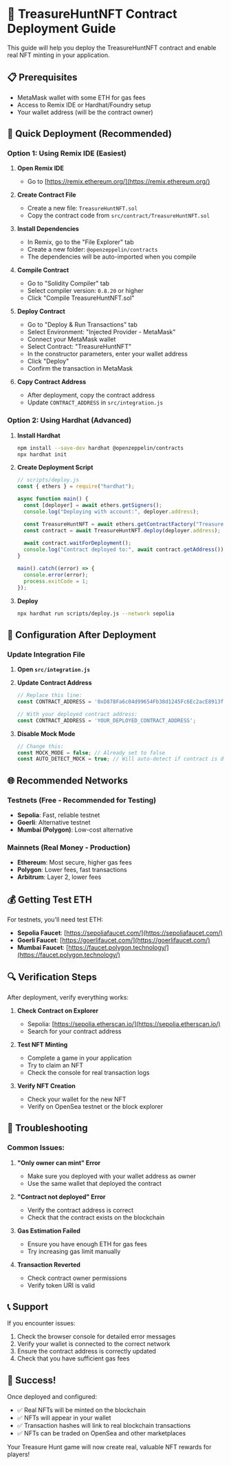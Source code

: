 # 🚀 TreasureHuntNFT Contract Deployment Guide

This guide will help you deploy the TreasureHuntNFT contract and enable real NFT minting in your application.

## 📋 Prerequisites

- MetaMask wallet with some ETH for gas fees
- Access to Remix IDE or Hardhat/Foundry setup
- Your wallet address (will be the contract owner)

## 🎯 Quick Deployment (Recommended)

### Option 1: Using Remix IDE (Easiest)

1. **Open Remix IDE**
   - Go to [https://remix.ethereum.org/](https://remix.ethereum.org/)

2. **Create Contract File**
   - Create a new file: `TreasureHuntNFT.sol`
   - Copy the contract code from `src/contract/TreasureHuntNFT.sol`

3. **Install Dependencies**
   - In Remix, go to the "File Explorer" tab
   - Create a new folder: `@openzeppelin/contracts`
   - The dependencies will be auto-imported when you compile

4. **Compile Contract**
   - Go to "Solidity Compiler" tab
   - Select compiler version: `0.8.20` or higher
   - Click "Compile TreasureHuntNFT.sol"

5. **Deploy Contract**
   - Go to "Deploy & Run Transactions" tab
   - Select Environment: "Injected Provider - MetaMask"
   - Connect your MetaMask wallet
   - Select Contract: "TreasureHuntNFT"
   - In the constructor parameters, enter your wallet address
   - Click "Deploy"
   - Confirm the transaction in MetaMask

6. **Copy Contract Address**
   - After deployment, copy the contract address
   - Update `CONTRACT_ADDRESS` in `src/integration.js`

### Option 2: Using Hardhat (Advanced)

1. **Install Hardhat**
   ```bash
   npm install --save-dev hardhat @openzeppelin/contracts
   npx hardhat init
   ```

2. **Create Deployment Script**
   ```javascript
   // scripts/deploy.js
   const { ethers } = require("hardhat");

   async function main() {
     const [deployer] = await ethers.getSigners();
     console.log("Deploying with account:", deployer.address);

     const TreasureHuntNFT = await ethers.getContractFactory("TreasureHuntNFT");
     const contract = await TreasureHuntNFT.deploy(deployer.address);
     
     await contract.waitForDeployment();
     console.log("Contract deployed to:", await contract.getAddress());
   }

   main().catch((error) => {
     console.error(error);
     process.exitCode = 1;
   });
   ```

3. **Deploy**
   ```bash
   npx hardhat run scripts/deploy.js --network sepolia
   ```

## 🔧 Configuration After Deployment

### Update Integration File

1. **Open `src/integration.js`**

2. **Update Contract Address**
   ```javascript
   // Replace this line:
   const CONTRACT_ADDRESS = '0xD878Fa6c04d99654Fb38d1245Fc6Ec2acE8913f0';
   
   // With your deployed contract address:
   const CONTRACT_ADDRESS = 'YOUR_DEPLOYED_CONTRACT_ADDRESS';
   ```

3. **Disable Mock Mode**
   ```javascript
   // Change this:
   const MOCK_MODE = false; // Already set to false
   const AUTO_DETECT_MOCK = true; // Will auto-detect if contract is deployed
   ```

## 🌐 Recommended Networks

### Testnets (Free - Recommended for Testing)
- **Sepolia**: Fast, reliable testnet
- **Goerli**: Alternative testnet
- **Mumbai (Polygon)**: Low-cost alternative

### Mainnets (Real Money - Production)
- **Ethereum**: Most secure, higher gas fees
- **Polygon**: Lower fees, fast transactions
- **Arbitrum**: Layer 2, lower fees

## 💰 Getting Test ETH

For testnets, you'll need test ETH:

- **Sepolia Faucet**: [https://sepoliafaucet.com/](https://sepoliafaucet.com/)
- **Goerli Faucet**: [https://goerlifaucet.com/](https://goerlifaucet.com/)
- **Mumbai Faucet**: [https://faucet.polygon.technology/](https://faucet.polygon.technology/)

## 🔍 Verification Steps

After deployment, verify everything works:

1. **Check Contract on Explorer**
   - Sepolia: [https://sepolia.etherscan.io/](https://sepolia.etherscan.io/)
   - Search for your contract address

2. **Test NFT Minting**
   - Complete a game in your application
   - Try to claim an NFT
   - Check the console for real transaction logs

3. **Verify NFT Creation**
   - Check your wallet for the new NFT
   - Verify on OpenSea testnet or the block explorer

## 🚨 Troubleshooting

### Common Issues:

1. **"Only owner can mint" Error**
   - Make sure you deployed with your wallet address as owner
   - Use the same wallet that deployed the contract

2. **"Contract not deployed" Error**
   - Verify the contract address is correct
   - Check that the contract exists on the blockchain

3. **Gas Estimation Failed**
   - Ensure you have enough ETH for gas fees
   - Try increasing gas limit manually

4. **Transaction Reverted**
   - Check contract owner permissions
   - Verify token URI is valid

## 📞 Support

If you encounter issues:

1. Check the browser console for detailed error messages
2. Verify your wallet is connected to the correct network
3. Ensure the contract address is correctly updated
4. Check that you have sufficient gas fees

## 🎉 Success!

Once deployed and configured:
- ✅ Real NFTs will be minted on the blockchain
- ✅ NFTs will appear in your wallet
- ✅ Transaction hashes will link to real blockchain transactions
- ✅ NFTs can be traded on OpenSea and other marketplaces

Your Treasure Hunt game will now create real, valuable NFT rewards for players!
